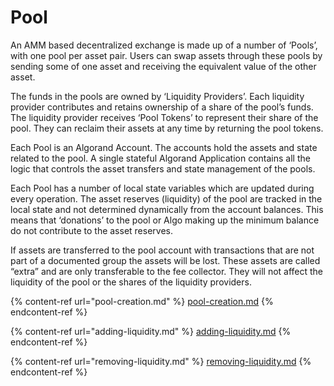 # Pool

An AMM based decentralized exchange is made up of a number of ‘Pools’, with one pool per asset pair. Users can swap assets through these pools by sending some of one asset and receiving the equivalent value of the other asset.

The funds in the pools are owned by ‘Liquidity Providers’. Each liquidity provider contributes and retains ownership of a share of the pool’s funds. The liquidity provider receives ‘Pool Tokens’ to represent their share of the pool. They can reclaim their assets at any time by returning the pool tokens.&#x20;

Each Pool is an Algorand Account. The accounts hold the assets and state related to the pool. A single stateful Algorand Application contains all the logic that controls the asset transfers and state management of the pools.

Each Pool has a number of local state variables which are updated during every operation. The asset reserves (liquidity) of the pool are tracked in the local state and not determined dynamically from the account balances. This means that ‘donations’ to the pool or Algo making up the minimum balance do not contribute to the asset reserves.

If assets are transferred to the pool account with transactions that are not part of a documented group the assets will be lost. These assets are called “extra” and are only transferable to the fee collector. They will not affect the liquidity of the pool or the shares of the liquidity providers.

{% content-ref url="pool-creation.md" %}
[pool-creation.md](pool-creation.md)
{% endcontent-ref %}

{% content-ref url="adding-liquidity.md" %}
[adding-liquidity.md](adding-liquidity.md)
{% endcontent-ref %}

{% content-ref url="removing-liquidity.md" %}
[removing-liquidity.md](removing-liquidity.md)
{% endcontent-ref %}
